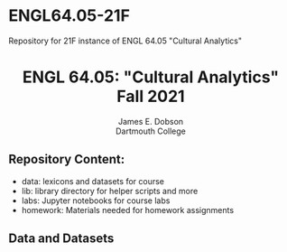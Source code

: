 # ENGL64.05-21F

Repository for 21F instance of ENGL 64.05 "Cultural Analytics"

<center><h1>ENGL 64.05: "Cultural Analytics" Fall 2021</h1></center>
<center>James E. Dobson<br>Dartmouth College</center>

<h2>Repository Content:</h2>

- data: lexicons and datasets for course
- lib: library directory for helper scripts and more
- labs: Jupyter notebooks for course labs
- homework: Materials needed for homework assignments

<h2>Data and Datasets</h2>

